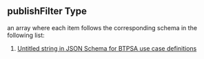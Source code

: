 ## publishFilter Type

an array where each item follows the corresponding schema in the following list:

1.  [Untitled string in JSON Schema for BTPSA use case definitions](btpsa-usecase-properties-services-items-allof-1-then-allof-40-then-allof-0-then-properties-parameters-properties-rules-properties-topicrules-properties-publishfilter-items-0.md "check type definition")
